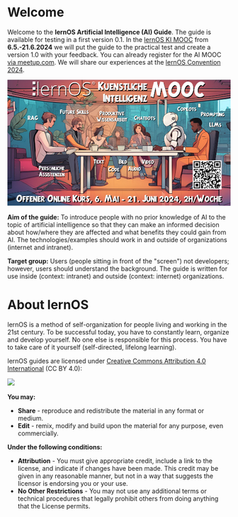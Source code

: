 # Welcome

Welcome to the **lernOS Artificial Intelligence (AI) Guide**. The guide is available for testing in a first version 0.1. In the [lernOS KI MOOC](https://loscon.lernos.org/) from **6.5.-21.6.2024** we will put the guide to the practical test and create a version 1.0 with your feedback. You can already register for the AI MOOC [via meetup.com](https://www.meetup.com/cogneon/events/297769514/). We will share our experiences at the [lernOS Convention 2024](https://loscon.lernos.org/de/).

![](images/kimooc24-key-visual-1000px.jpg)

**Aim of the guide:** To introduce people with no prior knowledge of AI to the topic of artificial intelligence so that they can make an informed decision about how/where they are affected and what benefits they could gain from AI. The technologies/examples should work in and outside of organizations (internet and intranet).

**Target group:** Users (people sitting in front of the "screen") not developers; however, users should understand the background. The guide is written for use inside (context: intranet) and outside (context: internet) organizations.

# About lernOS

lernOS is a method of self-organization for people living and working in the 21st century. To be successful today, you have to constantly learn, organize and develop yourself. No one else is responsible for this process. You have to take care of it yourself (self-directed, lifelong learning).

lernOS guides are licensed under [Creative Commons Attribution 4.0 International](https://creativecommons.org/licenses/by/4.0/deed) (CC BY 4.0): 

![](https://i.creativecommons.org/l/by/4.0/88x31.png)


**You may:**

- **Share** - reproduce and redistribute the material in any format or medium.
- **Edit** - remix, modify and build upon the material for any purpose, even commercially.

**Under the following conditions:**

- **Attribution** - You must give appropriate credit, include a link to the license, and indicate if changes have been made. This credit may be given in any reasonable manner, but not in a way that suggests the licensor is endorsing you or your use.
- **No Other Restrictions** - You may not use any additional terms or technical procedures that legally prohibit others from doing anything that the License permits.
